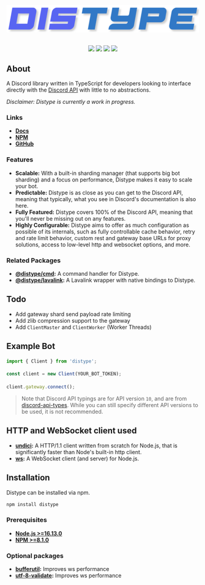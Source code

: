 <div align="center">
    <br>
    <a href="https://github.com/distype/distype"><img src="https://raw.githubusercontent.com/distype/assets/master/banner.png" width="600"></a>
    <br><br>
    <p>
        <a href="https://www.npmjs.com/package/distype"><img src="https://img.shields.io/npm/v/distype.svg?color=5162F&style=for-the-badge&logo=npm"></a>
        <a href="https://github.com/distype/distype/actions/workflows/build.yml"><img src="https://img.shields.io/github/workflow/status/distype/distype/Build?style=for-the-badge&logo=github"><a>
        <a href="https://github.com/distype/distype/actions/workflows/tests.yml"><img src="https://img.shields.io/github/workflow/status/distype/distype/Tests?label=tests&style=for-the-badge&logo=github"><a>
        <a href="https://discord.gg/E2JsYPPJYN"><img src="https://img.shields.io/discord/773939670505619486?color=5162F1&style=for-the-badge&logo=discord&logoColor=white"></a>
    </p>
</div>

## About

A Discord library written in TypeScript for developers looking to interface directly with the [Discord API](https://discord.com/developers/docs/intro) with little to no abstractions.

*Disclaimer: Distype is currently a work in progress.*

### Links

- **[Docs](https://distype.br88c.dev/)**
- **[NPM](https://www.npmjs.com/package/distype)**
- **[GitHub](https://github.com/distype/distype)**

### Features

- **Scalable:** With a built-in sharding manager (that supports big bot sharding) and a focus on performance, Distype makes it easy to scale your bot.
- **Predictable:** Distype is as close as you can get to the Discord API, meaning that typically, what you see in Discord's documentation is also here.
- **Fully Featured:** Distype covers 100% of the Discord API, meaning that you'll never be missing out on any features.
- **Highly Configurable:** Distype aims to offer as much configuration as possible of its internals, such as fully controllable cache behavior, retry and rate limit behavior, custom rest and gateway base URLs for proxy solutions, access to low-level http and websocket options, and more.

### Related Packages

- **[@distype/cmd](https://github.com/distype/cmd):** A command handler for Distype.
- **[@distype/lavalink](https://github.com/distype/lavalink):** A Lavalink wrapper with native bindings to Distype.

## Todo
- Add gateway shard send payload rate limiting
- Add zlib compression support to the gateway
- Add `ClientMaster` and `ClientWorker` (Worker Threads)

## Example Bot

```ts
import { Client } from 'distype';

const client = new Client(YOUR_BOT_TOKEN);

client.gateway.connect();
```

> Note that Discord API typings are for API version `10`, and are from [discord-api-types](https://www.npmjs.com/package/discord-api-types). While you can still specify different API versions to be used, it is not recommended.

## HTTP and WebSocket client used

- **[undici](https://undici.nodejs.org/):** A HTTP/1.1 client written from scratch for Node.js, that is significantly faster than Node's built-in http client.
- **[ws](https://github.com/websockets/ws):** A WebSocket client (and server) for Node.js.

## Installation

Distype can be installed via npm.
```sh
npm install distype
```

### Prerequisites

- **[Node.js >=16.13.0](https://nodejs.org/)**
- **[NPM >=8.1.0](https://www.npmjs.com/)**

### Optional packages

- **[bufferutil](https://www.npmjs.com/package/bufferutil/):** Improves ws performance
- **[utf-8-validate](https://www.npmjs.com/package/utf-8-validate/):** Improves ws performance
